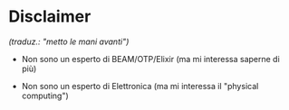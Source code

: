# Disclaimer 
_(traduz.: "metto le mani avanti")_ <!-- .element: class="text-xl" -->

* Non sono un esperto di BEAM/OTP/Elixir (ma mi interessa saperne di più)

* Non sono un esperto di Elettronica (ma mi interessa il "physical computing")

<span class="fragment"></span>
<span class="fragment"></span>
<span class="fragment"></span>
<span class="fragment"></span>
<span class="fragment"></span>

<div class="flex items-center">
<div class="mx-auto h-12" data-animate data-load="/slides/images/venn.svg">
<!--
{ "setup": [
{ "element": "#g01", "modifier": "attr", "parameters": [ {"class": "fragment", "data-fragment-index": "0"} ] },
{ "element": "#g02", "modifier": "attr", "parameters": [ {"class": "fragment", "data-fragment-index": "1"} ] },
{ "element": "#g03", "modifier": "attr", "parameters": [ {"class": "fragment", "data-fragment-index": "2"} ] },
{ "element": "#g04", "modifier": "attr", "parameters": [ {"class": "fragment", "data-fragment-index": "3"} ] },
{ "element": "#g05", "modifier": "attr", "parameters": [ {"class": "fragment", "data-fragment-index": "4"} ] }
]}
-->
</div>
</div>
